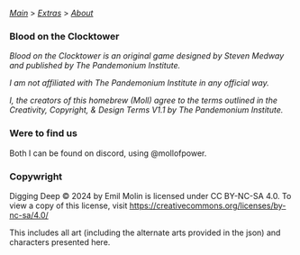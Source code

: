 [*Main*](https://github.com/PowerofMoll/Mining-Timing---A-fancreation-to-Blood-on-the-Clocktower/blob/main) > [*Extras*](https://github.com/PowerofMoll/Mining-Timing---A-fancreation-to-Blood-on-the-Clocktower/blob/main/Extras) > [*About*](https://github.com/PowerofMoll/Mining-Timing---A-fancreation-to-Blood-on-the-Clocktower/blob/main/Extras/About)

### Blood on the Clocktower
*Blood on the Clocktower is an original game designed by Steven Medway and published by The Pandemonium Institute.*

*I am not affiliated with The Pandemonium Institute in any official way.*

*I, the creators of this homebrew (Moll) agree to the terms outlined in the Creativity, Copyright, & Design Terms V1.1 by The Pandemonium Institute.*

### Were to find us
Both I can be found on discord, using @mollofpower. 

### Copywright
Digging Deep © 2024 by Emil Molin is licensed under CC BY-NC-SA 4.0. To view a copy of this license, visit https://creativecommons.org/licenses/by-nc-sa/4.0/

This includes all art (including the alternate arts provided in the json) and characters presented here.
